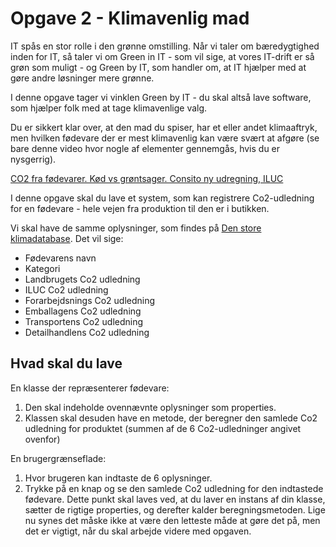 # Opgave 2 - Klimavenlig mad

IT spås en stor rolle i den grønne omstilling. Når vi taler om bæredygtighed inden for IT, så taler vi om Green in IT - som vil sige, at vores IT-drift er så grøn som muligt - og Green by IT, som handler om, at IT hjælper med at gøre andre løsninger mere grønne.

I denne opgave tager vi vinklen Green by IT - du skal altså lave software, som hjælper folk med at tage klimavenlige valg.

Du er sikkert klar over, at den mad du spiser, har et eller andet klimaaftryk, men hvilken fødevare der er mest klimavenlig kan være svært at afgøre (se bare denne video hvor nogle af elementer gennemgås, hvis du er nysgerrig).

[CO2 fra fødevarer. Kød vs grøntsager. Consito ny udregning, ILUC](https://www.youtube.com/watch?v=az4-WUyOyWI)

I denne opgave skal du lave et system, som kan registrere Co2-udledning for en fødevare - hele vejen fra produktion til den er i butikken.

Vi skal have de samme oplysninger, som findes på [Den store klimadatabase](https://denstoreklimadatabase.dk). Det vil sige:

- Fødevarens navn
- Kategori
- Landbrugets Co2 udledning
- ILUC Co2 udledning
- Forarbejdsnings Co2 udledning
- Emballagens Co2 udledning
- Transportens Co2 udledning
- Detailhandlens Co2 udledning

## Hvad skal du lave

En klasse der repræsenterer fødevare:

1. Den skal indeholde ovennævnte oplysninger som properties.
2. Klassen skal desuden have en metode, der beregner den samlede Co2 udledning for produktet (summen af de 6 Co2-udledninger angivet ovenfor)

En brugergrænseflade:

1. Hvor brugeren kan indtaste de 6 oplysninger.
2. Trykke på en knap og se den samlede Co2 udledning for den indtastede fødevare.
Dette punkt skal laves ved, at du laver en instans af din klasse, sætter de rigtige properties, og derefter kalder beregningsmetoden. Lige nu synes det måske ikke at være den letteste måde at gøre det på, men det er vigtigt, når du skal arbejde videre med opgaven.
